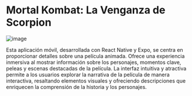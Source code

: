 # Mortal Kombat: La Venganza de Scorpion 
![image](https://github.com/user-attachments/assets/4fa14b8c-4b24-44a2-ae76-05fdb69771aa)

Esta aplicación móvil, desarrollada con React Native y Expo, se centra en proporcionar detalles sobre una película animada. Ofrece una experiencia inmersiva al mostrar información sobre los personajes, momentos clave, peleas y escenas destacadas de la película. La interfaz intuitiva y atractiva permite a los usuarios explorar la narrativa de la película de manera interactiva, resaltando elementos visuales y ofreciendo descripciones que enriquecen la comprensión de la historia y los personajes.

